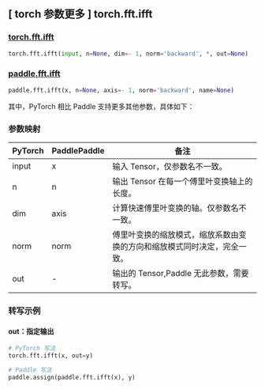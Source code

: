 ## [ torch 参数更多 ] torch.fft.ifft

### [torch.fft.ifft](https://pytorch.org/docs/stable/generated/torch.fft.ifft.html?highlight=ifft#torch.fft.ifft)

```python
torch.fft.ifft(input, n=None, dim=- 1, norm='backward', *, out=None)
```

### [paddle.fft.ifft](https://www.paddlepaddle.org.cn/documentation/docs/zh/develop/api/paddle/fft/ifft_cn.html)

```python
paddle.fft.ifft(x, n=None, axis=- 1, norm='backward', name=None)
```

其中，PyTorch 相比 Paddle 支持更多其他参数，具体如下：
### 参数映射
| PyTorch       | PaddlePaddle | 备注                                                   |
| ------------- | ------------ | ------------------------------------------------------ |
| input         | x            |输入 Tensor，仅参数名不一致。                            |
| n             | n            |输出 Tensor 在每一个傅里叶变换轴上的长度。               |
| dim           | axis         |计算快速傅里叶变换的轴。仅参数名不一致。                  |
| norm           |norm          |傅里叶变换的缩放模式，缩放系数由变换的方向和缩放模式同时决定，完全一致。|
| out            | -            |输出的 Tensor,Paddle 无此参数，需要转写。  |

### 转写示例
#### out：指定输出
```python
# PyTorch 写法
torch.fft.ifft(x, out=y)

# Paddle 写法
paddle.assign(paddle.fft.ifft(x), y)
```
